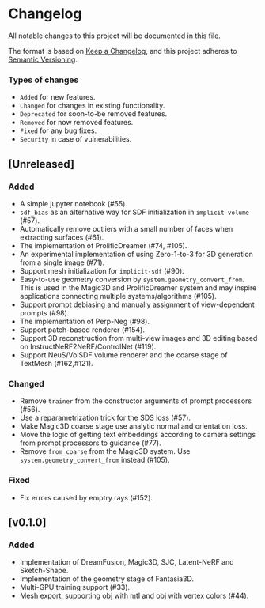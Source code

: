 # Changelog

All notable changes to this project will be documented in this file.

The format is based on [Keep a Changelog](https://keepachangelog.com/en/1.0.0/),
and this project adheres to [Semantic Versioning](https://semver.org/spec/v2.0.0.html).

### Types of changes

- `Added` for new features.
- `Changed` for changes in existing functionality.
- `Deprecated` for soon-to-be removed features.
- `Removed` for now removed features.
- `Fixed` for any bug fixes.
- `Security` in case of vulnerabilities.

## [Unreleased]

### Added

- A simple jupyter notebook (#55).
- `sdf_bias` as an alternative way for SDF initialization in `implicit-volume` (#57).
- Automatically remove outliers with a small number of faces when extracting surfaces (#61).
- The implementation of ProlificDreamer (#74, #105).
- An experimental implementation of using Zero-1-to-3 for 3D generation from a single image (#71).
- Support mesh initialization for `implicit-sdf` (#90).
- Easy-to-use geometry conversion by `system.geometry_convert_from`. This is used in the Magic3D and ProlificDreamer system and may inspire applications connecting multiple systems/algorithms (#105).
- Support prompt debiasing and manually assignment of view-dependent prompts (#98).
- The implementation of Perp-Neg (#98).
- Support patch-based renderer (#154).
- Support 3D reconstruction from multi-view images and 3D editing based on InstructNeRF2NeRF/ControlNet (#119).
- Support NeuS/VolSDF volume renderer and the coarse stage of TextMesh (#162,#121).

### Changed

- Remove `trainer` from the constructor arguments of prompt processors (#56).
- Use a reparametrization trick for the SDS loss (#57).
- Make Magic3D coarse stage use analytic normal and orientation loss.
- Move the logic of getting text embeddings according to camera settings from prompt processors to guidance (#77).
- Remove `from_coarse` from the Magic3D system. Use `system.geometry_convert_from` instead (#105).

### Fixed

- Fix errors caused by emptry rays (#152).

## [v0.1.0]

### Added

- Implementation of DreamFusion, Magic3D, SJC, Latent-NeRF and Sketch-Shape.
- Implementation of the geometry stage of Fantasia3D.
- Multi-GPU training support (#33).
- Mesh export, supporting obj with mtl and obj with vertex colors (#44).
